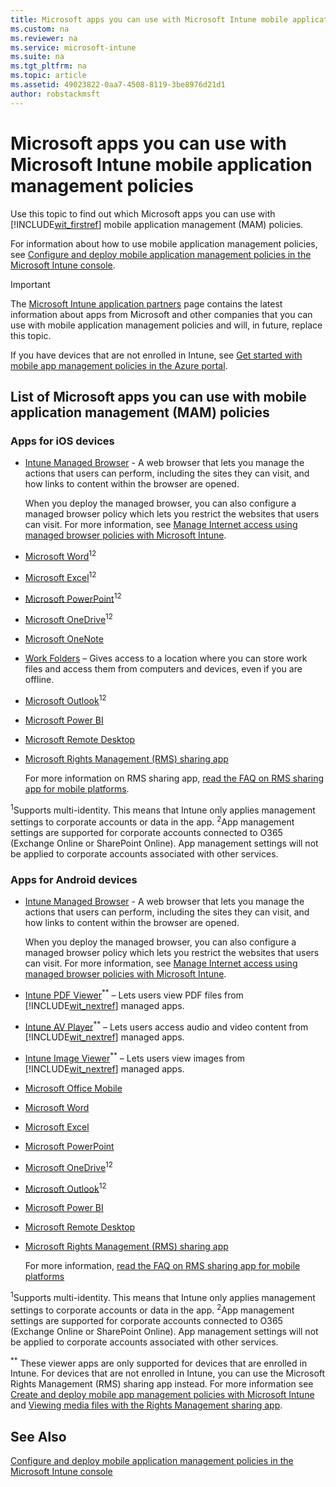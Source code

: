```yaml
---
title: Microsoft apps you can use with Microsoft Intune mobile application management policies
ms.custom: na
ms.reviewer: na
ms.service: microsoft-intune
ms.suite: na
ms.tgt_pltfrm: na
ms.topic: article
ms.assetid: 49023822-0aa7-4508-8119-3be8976d21d1
author: robstackmsft
---
```

# Microsoft apps you can use with Microsoft Intune mobile application management policies
Use this topic to find out which Microsoft apps you can use with [!INCLUDE[wit_firstref](../Token/wit_firstref_md.md)] mobile application management (MAM) policies.

For information about how to use mobile application management policies, see [Configure and deploy mobile application management policies in the Microsoft Intune console](../Topic/Configure-and-deploy-mobile-application-management-policies-in-the-Microsoft-Intune-console.md).

> [!IMPORTANT]
> The [Microsoft Intune application partners](http://www.microsoft.com/en-us/server-cloud/products/microsoft-intune/partners.aspx) page contains the latest information about apps from Microsoft and other companies that you can use with mobile application management policies and will, in future, replace this topic.

If you have devices that are not enrolled in Intune, see [Get started with mobile app management policies in the Azure portal](../Topic/Get-started-with-mobile-app-management-policies-in-the-Azure-portal.md).

## <a name="BKMK_Availapps"></a>List of Microsoft apps you can use with mobile application management (MAM) policies

### Apps for iOS devices

-   [Intune Managed Browser](https://itunes.apple.com/us/app/microsoft-intune-managed-browser/id943264951?mt=8) - A web browser that lets you manage the actions that users can perform, including the sites they can visit, and how links to content within the browser are opened.

    When you deploy the managed browser, you can also configure a managed browser policy which lets you restrict the websites that users can visit. For more information, see [Manage Internet access using managed browser policies with Microsoft Intune](../Topic/Manage-Internet-access-using-managed-browser-policies-with-Microsoft-Intune.md).

-   [Microsoft Word](https://itunes.apple.com/us/app/microsoft-word/id586447913?mt=8)<sup>1</sup><sup>2</sup>

-   [Microsoft Excel](https://itunes.apple.com/us/app/microsoft-excel/id586683407?mt=8)<sup>1</sup><sup>2</sup>

-   [Microsoft PowerPoint](https://itunes.apple.com/us/app/microsoft-powerpoint/id586449534?mt=8)<sup>1</sup><sup>2</sup>

-   [Microsoft OneDrive](https://itunes.apple.com/us/app/onedrive/id477537958?mt=8)<sup>1</sup><sup>2</sup>

-   [Microsoft OneNote](https://itunes.apple.com/us/app/microsoft-onenote-for-iphone/id410395246?mt=8)

-   [Work Folders](https://itunes.apple.com/us/app/work-folders/id950878067?mt=8) – Gives access to a location where you can store work files and access them from computers and devices, even if you are offline.

-   [Microsoft Outlook](https://itunes.apple.com/us/app/microsoft-outlook/id951937596?mt=8)<sup>1</sup><sup>2</sup>

-   [Microsoft Power BI](https://itunes.apple.com/us/app/microsoft-power-bi/id929738808?mt=8)

-   [Microsoft Remote Desktop](https://itunes.apple.com/app/microsoft-remote-desktop/id714464092?mt=8)

-   [Microsoft Rights Management (RMS) sharing app](https://itunes.apple.com/us/app/rms-sharing/id689516635?mt=8)

    For more information on RMS sharing app, [read the FAQ on RMS sharing app for mobile platforms](https://technet.microsoft.com/dn451248).

<sup>1</sup>Supports multi-identity. This means that Intune only applies management settings to corporate accounts or data in the app.
<sup>2</sup>App management settings are supported for corporate accounts connected to O365 (Exchange Online or SharePoint Online). App management settings will not be applied to corporate accounts associated with other services.

### Apps for Android devices

-   [Intune Managed Browser](https://play.google.com/store/apps/details?id=com.microsoft.intune.mam.managedbrowser&hl=en) - A web browser that lets you manage the actions that users can perform, including the sites they can visit, and how links to content within the browser are opened.

    When you deploy the managed browser, you can also configure a managed browser policy which lets you restrict the websites that users can visit. For more information, see [Manage Internet access using managed browser policies with Microsoft Intune](../Topic/Manage-Internet-access-using-managed-browser-policies-with-Microsoft-Intune.md).

-   [Intune PDF Viewer](https://play.google.com/store/apps/details?id=com.microsoft.intune.mam.pdfviewer)<sup>**</sup> – Lets users view PDF files from [!INCLUDE[wit_nextref](../Token/wit_nextref_md.md)] managed apps.

-   [Intune AV Player](https://play.google.com/store/apps/details?id=com.microsoft.intune.mam.avplayer)<sup>**</sup> – Lets users access audio and video content from [!INCLUDE[wit_nextref](../Token/wit_nextref_md.md)] managed apps.

-   [Intune Image Viewer](https://play.google.com/store/apps/details?id=com.microsoft.intune.mam.imageviewer)<sup>**</sup> – Lets users view images from [!INCLUDE[wit_nextref](../Token/wit_nextref_md.md)] managed apps.

-   [Microsoft Office Mobile](https://play.google.com/store/apps/details?id=com.microsoft.office.officehub)

-   [Microsoft Word](https://play.google.com/store/apps/details?id=com.microsoft.office.word)

-   [Microsoft Excel](https://play.google.com/store/apps/details?id=com.microsoft.office.excel)

-   [Microsoft PowerPoint](https://play.google.com/store/apps/details?id=com.microsoft.office.powerpoint)

-   [Microsoft OneDrive](https://play.google.com/store/apps/details?id=com.microsoft.skydrive)<sup>1</sup><sup>2</sup>

-   [Microsoft Outlook](https://play.google.com/store/apps/details?id=com.microsoft.office.outlook&hl=en)<sup>1</sup><sup>2</sup>

-   [Microsoft Power BI](https://play.google.com/store/apps/details?id=com.microsoft.powerbim)

-   [Microsoft Remote Desktop](https://play.google.com/store/apps/details?id=com.microsoft.rdc.android)

-   [Microsoft Rights Management (RMS) sharing app](https://play.google.com/store/apps/details?id=com.microsoft.ipviewer)

    For more information, [read the FAQ on RMS sharing app for mobile platforms](https://technet.microsoft.com/dn451248)

<sup>1</sup>Supports multi-identity. This means that Intune only applies management settings to corporate accounts or data in the app.
<sup>2</sup>App management settings are supported for corporate accounts connected to O365 (Exchange Online or SharePoint Online). App management settings will not be applied to corporate accounts associated with other services.

<sup>**</sup> These viewer apps are only supported for devices that are enrolled in Intune. For devices that are not enrolled in Intune, you can use the Microsoft Rights Management (RMS) sharing app instead. For more information see [Create and deploy mobile app management policies with Microsoft Intune](../Topic/Create-and-deploy-mobile-app-management-policies-with-Microsoft-Intune.md) and [Viewing media files with the Rights Management sharing app](../Topic/End-user-experience-for-apps-associated-with-Microsoft-Intune-mobile-app-management-policies.md#bkmk_RMS).

## See Also
[Configure and deploy mobile application management policies in the Microsoft Intune console](../Topic/Configure-and-deploy-mobile-application-management-policies-in-the-Microsoft-Intune-console.md)

